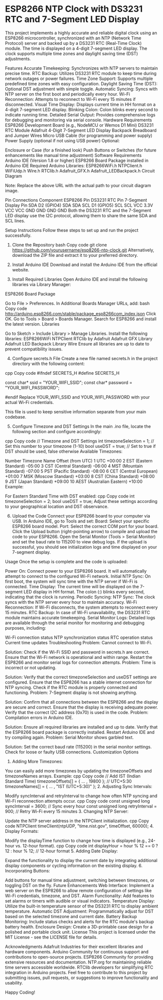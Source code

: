 # ESP8266 NTP Clock with DS3231 RTC and 7-Segment LED Display

This project implements a highly accurate and reliable digital clock using an ESP8266 microcontroller, synchronized with an NTP (Network Time Protocol) server and backed up by a DS3231 RTC (Real-Time Clock) module. The time is displayed on a 4-digit 7-segment LED display. The clock supports multiple time zones and daylight saving time (DST) adjustments.

Features
Accurate Timekeeping: Synchronizes with NTP servers to maintain precise time.
RTC Backup: Utilizes DS3231 RTC module to keep time during network outages or power failures.
Time Zone Support: Supports multiple predefined time zones with easy configuration.
Daylight Saving Time (DST): Optional DST adjustment with simple toggle.
Automatic Syncing: Syncs with NTP server on the first boot and periodically every hour.
Wi-Fi Reconnection: Attempts to reconnect to Wi-Fi every 15 minutes if disconnected.
Visual Time Display: Displays current time in HH
format on a 4-digit 7-segment LED display.
Blinking Colon: Colon blinks every second to indicate running time.
Detailed Serial Output: Provides comprehensive logs for debugging and monitoring via serial console.
Hardware Requirements
ESP8266 Development Board (e.g., NodeMCU or Wemos D1 Mini)
DS3231 RTC Module
Adafruit 4-Digit 7-Segment LED Display Backpack
Breadboard and Jumper Wires
Micro USB Cable (for programming and power supply)
Power Supply (optional if not using USB power)
Optional:

Enclosure or Case (for a finished look)
Push Buttons or Switches (for future enhancements like manual time adjustment)
Software Requirements
Arduino IDE (Version 1.8 or higher)
ESP8266 Board Package installed in Arduino IDE
Required Arduino Libraries:
ESP8266WiFi.h
NTPClient.h
WiFiUdp.h
Wire.h
RTClib.h
Adafruit_GFX.h
Adafruit_LEDBackpack.h
Circuit Diagram

Note: Replace the above URL with the actual path to your circuit diagram image.

Pin Connections
Component	ESP8266 Pin	DS3231 RTC Pin	7-Segment Display Pin
SDA	D2 (GPIO4)	SDA	SDA
SCL	D1 (GPIO5)	SCL	SCL
VCC	3.3V	VCC	VCC
GND	GND	GND	GND
Both the DS3231 RTC and the 7-Segment LED display use the I2C protocol, allowing them to share the same SDA and SCL lines.

Setup Instructions
Follow these steps to set up and run the project successfully.

1. Clone the Repository
bash
Copy code
git clone https://github.com/yourusername/esp8266-ntp-clock.git
Alternatively, download the ZIP file and extract it to your preferred directory.

2. Install Arduino IDE
Download and install the Arduino IDE from the official website.

3. Install Required Libraries
Open Arduino IDE and install the following libraries via Library Manager:

ESP8266 Board Package

Go to File > Preferences.
In Additional Boards Manager URLs, add:
bash
Copy code
http://arduino.esp8266.com/stable/package_esp8266com_index.json
Click OK.
Go to Tools > Board > Boards Manager.
Search for ESP8266 and install the latest version.
Libraries

Go to Sketch > Include Library > Manage Libraries.
Install the following libraries:
ESP8266WiFi
NTPClient
RTClib by Adafruit
Adafruit GFX Library
Adafruit LED Backpack Library
Wire
Ensure all libraries are up to date to prevent compatibility issues.

4. Configure secrets.h File
Create a new file named secrets.h in the project directory with the following content:

cpp
Copy code
#ifndef SECRETS_H
#define SECRETS_H

const char* ssid = "YOUR_WIFI_SSID";
const char* password = "YOUR_WIFI_PASSWORD";

#endif
Replace YOUR_WIFI_SSID and YOUR_WIFI_PASSWORD with your actual Wi-Fi credentials.

This file is used to keep sensitive information separate from your main codebase.

5. Configure Timezone and DST Settings
In the main .ino file, locate the following section and configure accordingly:

cpp
Copy code
// Timezone and DST Settings
int timezoneSelection = 1;  // Set this number to your timezone (1-10)
bool useDST = true;         // Set to true if DST should be used, false otherwise
Available Timezones:

Number	Timezone Name	Offset (from UTC)
1	UTC	+00:00
2	EST (Eastern Standard)	-05:00
3	CST (Central Standard)	-06:00
4	MST (Mountain Standard)	-07:00
5	PST (Pacific Standard)	-08:00
6	CET (Central European)	+01:00
7	MSK (Moscow Standard)	+03:00
8	CST (China Standard)	+08:00
9	JST (Japan Standard)	+09:00
10	AEST (Australian Eastern)	+10:00
Example:

For Eastern Standard Time with DST enabled:
cpp
Copy code
int timezoneSelection = 2;
bool useDST = true;
Adjust these settings according to your geographical location and DST observance.

6. Upload the Code
Connect your ESP8266 board to your computer via USB.
In Arduino IDE, go to Tools and set:
Board: Select your specific ESP8266 board model.
Port: Select the correct COM port for your board.
Click the Upload button (right-pointing arrow) to compile and upload the code to your ESP8266.
Open the Serial Monitor (Tools > Serial Monitor) and set the baud rate to 115200 to view debug logs.
If the upload is successful, you should see initialization logs and time displayed on your 7-segment display.

Usage
Once the setup is complete and the code is uploaded:

Power On: Connect power to your ESP8266 board. It will automatically attempt to connect to the configured Wi-Fi network.
Initial NTP Sync: On first boot, the system will sync time with the NTP server if Wi-Fi is connected.
Time Display: The current time will be displayed on the 7-segment LED display in HH
format.
The colon (:) blinks every second, indicating that the clock is running.
Periodic Syncing:
NTP Sync: The clock syncs with the NTP server every hour to maintain accuracy.
Wi-Fi Reconnection: If Wi-Fi disconnects, the system attempts to reconnect every 15 minutes.
RTC Backup: In case of Wi-Fi unavailability, the DS3231 RTC module maintains accurate timekeeping.
Serial Monitor Logs: Detailed logs are available through the serial monitor for monitoring and debugging purposes, including:

Wi-Fi connection status
NTP synchronization status
RTC operation status
Current time updates
Troubleshooting
Problem: Cannot connect to Wi-Fi.

Solution:
Check if the Wi-Fi SSID and password in secrets.h are correct.
Ensure that the Wi-Fi network is operational and within range.
Restart the ESP8266 and monitor serial logs for connection attempts.
Problem: Time is incorrect or not updating.

Solution:
Verify that the correct timezoneSelection and useDST settings are configured.
Ensure that the ESP8266 has a stable internet connection for NTP syncing.
Check if the RTC module is properly connected and functioning.
Problem: 7-Segment display is not showing anything.

Solution:
Confirm that all connections between the ESP8266 and the display are secure and correct.
Ensure that the display is receiving adequate power.
Verify that the correct I2C address (0x70) is used in the code.
Problem: Compilation errors in Arduino IDE.

Solution:
Ensure all required libraries are installed and up to date.
Verify that the ESP8266 board package is correctly installed.
Restart Arduino IDE and try compiling again.
Problem: Serial Monitor shows garbled text.

Solution:
Set the correct baud rate (115200) in the serial monitor settings.
Check for loose or faulty USB connections.
Customization Options
1. Adding More Timezones:

You can easily add more timezones by updating the timezoneOffsets and timezoneNames arrays.
Example:
cpp
Copy code
// Add IST (Indian Standard Time)
timezoneOffsets[] = { ... , 19800 }; // UTC+5:30
timezoneNames[] = { ... , "IST (UTC+5:30)" };
2. Adjusting Sync Intervals:

Modify syncInterval and retryInterval to change how often NTP syncing and Wi-Fi reconnection attempts occur.
cpp
Copy code
const unsigned long syncInterval = 3600; // Sync every hour
const unsigned long retryInterval = 900; // Retry Wi-Fi every 15 minutes
3. Changing NTP Server:

Update the NTP server address in the NTPClient initialization.
cpp
Copy code
NTPClient timeClient(ntpUDP, "time.nist.gov", timeOffset, 60000);
4. Display Formats:

Modify the displayTime function to change how time is displayed (e.g., 24-hour vs. 12-hour format).
cpp
Copy code
int displayHour = hour % 12 == 0 ? 12 : hour % 12; // 12-hour format
5. Adding Date Display:

Expand the functionality to display the current date by integrating additional display components or cycling information on the existing display.
6. Incorporating Buttons:

Add buttons for manual time adjustment, switching between timezones, or toggling DST on the fly.
Future Enhancements
Web Interface: Implement a web server on the ESP8266 to allow remote configuration of settings like Wi-Fi credentials, timezone, and DST.
Alarm Functionality: Add features to set alarms or timers with audible or visual indicators.
Temperature Display: Utilize the built-in temperature sensor of the DS3231 RTC to display ambient temperature.
Automatic DST Adjustment: Programmatically adjust for DST based on the selected timezone and current date.
Battery Backup Monitoring: Include status checks and alerts for the RTC module's backup battery health.
Enclosure Design: Create a 3D-printable case design for a polished and portable clock unit.
License
This project is licensed under the MIT License - see the LICENSE file for details.

Acknowledgments
Adafruit Industries for their excellent libraries and hardware components.
Arduino Community for continuous support and contributions to open-source projects.
ESP8266 Community for providing extensive resources and documentation.
NTP.org for maintaining reliable time servers accessible worldwide.
RTClib developers for simplifying RTC integration in Arduino projects.
Feel free to contribute to this project by submitting issues, pull requests, or suggestions to improve functionality and usability.

Happy Coding!
